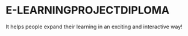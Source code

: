 # E-LEARNINGPROJECTDIPLOMA
It helps people expand their learning in an exciting and interactive way!

